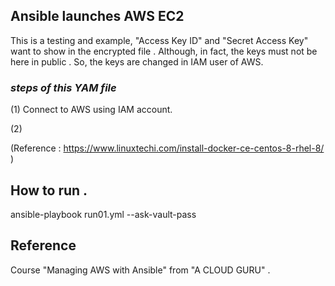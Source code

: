 ## Ansible launches AWS EC2

This is a testing and example,  "Access Key ID" and "Secret Access Key" want to show in the encrypted file . Although, in fact, the keys must not be here in public . So, the keys are changed in IAM user of AWS.

### *steps of this YAM file*
(1) Connect to AWS using IAM account.

(2) 

(Reference : https://www.linuxtechi.com/install-docker-ce-centos-8-rhel-8/ )

## How to run .
ansible-playbook run01.yml --ask-vault-pass


## Reference
Course "Managing AWS with Ansible" from "A CLOUD GURU" .
